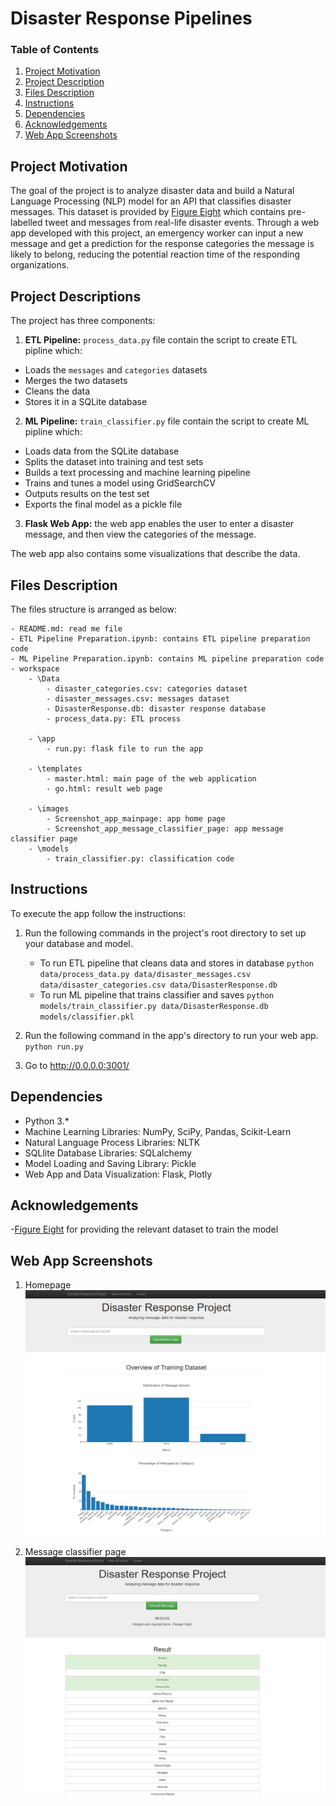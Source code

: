 # Disaster Response Pipelines


### Table of Contents

1. [Project Motivation](#motivation)
2. [Project Description](#descriptions)
3. [Files Description](#files)
4. [Instructions](#instructions)
5. [Dependencies](#Dependencies)
6. [Acknowledgements](#Acknowledgements)
7. [Web App Screenshots](#Screenshots)


## Project Motivation<a name="motivation"></a>

The goal of the project is to analyze disaster data and build a Natural Language Processing (NLP) model for an API that classifies disaster messages. 
This dataset is provided by [Figure Eight](https://www.figure-eight.com/) which contains pre-labelled tweet and messages from real-life disaster events. 
Through a web app developed with this project, an emergency worker can input a new message and get a prediction for the response categories the message is likely to belong, reducing the potential reaction time of the responding organizations.

## Project Descriptions<a name = "descriptions"></a>
The project has three components:

1. **ETL Pipeline:** `process_data.py` file contain the script to create ETL pipline which:

- Loads the `messages` and `categories` datasets
- Merges the two datasets
- Cleans the data
- Stores it in a SQLite database

2. **ML Pipeline:** `train_classifier.py` file contain the script to create ML pipline which:

- Loads data from the SQLite database
- Splits the dataset into training and test sets
- Builds a text processing and machine learning pipeline
- Trains and tunes a model using GridSearchCV
- Outputs results on the test set
- Exports the final model as a pickle file

3. **Flask Web App:** the web app enables the user to enter a disaster message, and then view the categories of the message.

The web app also contains some visualizations that describe the data. 
 
  
## Files Description <a name="files"></a>

The files structure is arranged as below:

	- README.md: read me file
	- ETL Pipeline Preparation.ipynb: contains ETL pipeline preparation code
	- ML Pipeline Preparation.ipynb: contains ML pipeline preparation code
	- workspace
		- \Data
			- disaster_categories.csv: categories dataset
			- disaster_messages.csv: messages dataset
			- DisasterResponse.db: disaster response database
			- process_data.py: ETL process

		- \app
			- run.py: flask file to run the app

		- \templates
			- master.html: main page of the web application 
			- go.html: result web page

		- \images
			- Screenshot_app_mainpage: app home page
			- Screenshot_app_message_classifier_page: app message classifier page
		- \models
			- train_classifier.py: classification code


## Instructions <a name="instructions"></a>

To execute the app follow the instructions:
1. Run the following commands in the project's root directory to set up your database and model.

    - To run ETL pipeline that cleans data and stores in database
        `python data/process_data.py data/disaster_messages.csv data/disaster_categories.csv data/DisasterResponse.db`
    - To run ML pipeline that trains classifier and saves
        `python models/train_classifier.py data/DisasterResponse.db models/classifier.pkl`

2. Run the following command in the app's directory to run your web app.
    `python run.py`

3. Go to http://0.0.0.0:3001/


## Dependencies <a name="Dependencies"></a>

- Python 3.*
- Machine Learning Libraries: NumPy, SciPy, Pandas, Scikit-Learn
- Natural Language Process Libraries: NLTK
- SQLlite Database Libraries: SQLalchemy
- Model Loading and Saving Library: Pickle
- Web App and Data Visualization: Flask, Plotly


## Acknowledgements <a name="Acknowledgements"></a>

-[Figure Eight](https://www.figure-eight.com/) for providing the relevant dataset to train the model


## Web App Screenshots <a name="Screenshots"></a>
1. Homepage
![Homepage](https://github.com/ankitaggarwal64/Disaster-Response-Pipelines/blob/main/images/Screenshot_app_mainpage.JPG)

2. Message classifier page
![Message classifier page](https://github.com/ankitaggarwal64/Disaster-Response-Pipelines/blob/main/images/Screenshot_app_message_classifier_page.JPG)

